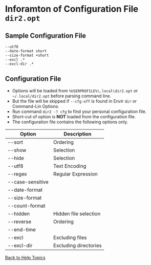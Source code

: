 # Inforamton of Configuration File ```dir2.opt```

## Sample Configuration File

```
--utf8
--date-format short
--size-format +short
--excl .*
--excl-dir .*
```

## Configuration File
* Options will be loaded from ```%USERPROFILE%\.local\dir2.opt``` or ```~/.local/dir2.opt``` before parsing command line.
* But the file will be skipped if ```--cfg-off``` is found in Envir ```dir``` or Command-Lin Options.
* Run command ```dir2 -? cfg``` to find your personal configuration file.
* Short-cut of option is **NOT** loaded from the configuration file.
* The configuration file contains the following options only.

| Option  | Description |
| ------  | --------- |
| --sort  | Ordering  |
| --show  | Selection |
| --hide  | Selection |
| --utf8  | Text Encoding |
| --regex | Regular Expression |
| --case-sensitive | |
| --date-format    | |
| --size-format    | |
| --count-format  | |
| --hidden   | Hidden file selection |
| --reverse  | Ordering |
| --end-time |          |
| --excl     | Excluding files |
| --excl-dir | Excluding directories |

[Back to Help Topics](https://github.com/ck-yung/dir2cs/blob/main/docs/HELP.md)
